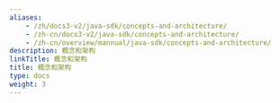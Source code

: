 ```yaml
---
aliases:
    - /zh/docs3-v2/java-sdk/concepts-and-architecture/
    - /zh-cn/docs3-v2/java-sdk/concepts-and-architecture/
    - /zh-cn/overview/mannual/java-sdk/concepts-and-architecture/
description: 概念和架构
linkTitle: 概念和架构
title: 概念和架构
type: docs
weight: 3
---
```


